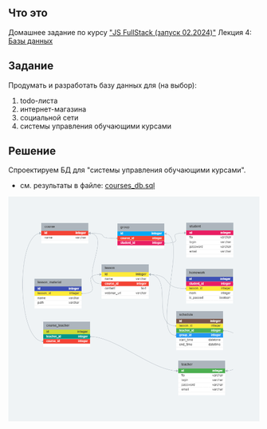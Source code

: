 ## Что это

Домашнее задание по курсу ["JS FullStack (запуск 02.2024)"](https://greenatomcaselab.ispringlearn.ru/content/info/18595)
Лекция 4: [Базы данных](https://greenatomcaselab.ispringlearn.ru/content/info/18790/from/18610)

## Задание

Продумать и разработать базу данных для (на выбор):
1) todo-листа
2) интернет-магазина
3) социальной сети
4) системы управления обучающими курсами

## Решение
Спроектируем БД для "системы управления обучающими курсами".

- см. результаты в файле:
[courses_db.sql](courses_db.sql) 
 
![db shema](courses_db.png)